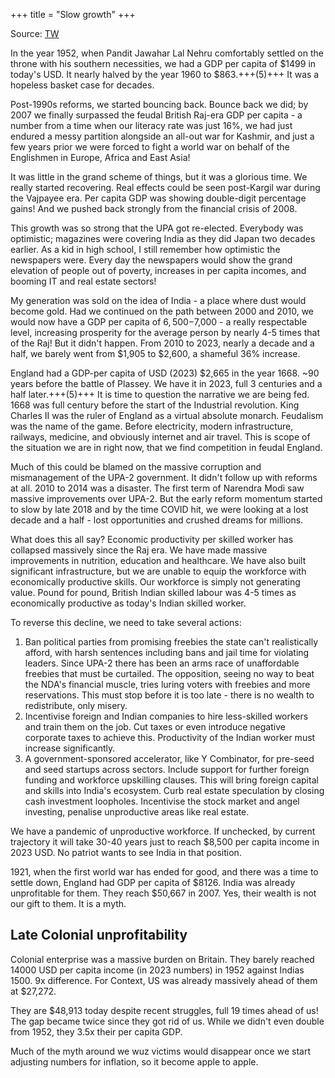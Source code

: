+++
title = "Slow growth"
+++

Source: [TW](https://twitter.com/rawalactual/status/1729732201573458204)

In the year 1952, when Pandit Jawahar Lal Nehru comfortably settled on the throne with his southern necessities, we had a GDP per capita of $1499 in today's USD. It nearly halved by the year 1960 to $863.+++(5)+++ It was a hopeless basket case for decades.

Post-1990s reforms, we started bouncing back. Bounce back we did; by 2007 we finally surpassed the feudal British Raj-era GDP per capita - a number from a time when our literacy rate was just 16%, we had just endured a messy partition alongside an all-out war for Kashmir, and just a few years prior we were forced to fight a world war on behalf of the Englishmen in Europe, Africa and East Asia!

It was little in the grand scheme of things, but it was a glorious time. We really started recovering. Real effects could be seen post-Kargil war during the Vajpayee era. Per capita GDP was showing double-digit percentage gains! And we pushed back strongly from the financial crisis of 2008.

This growth was so strong that the UPA got re-elected. Everybody was optimistic; magazines were covering India as they did Japan two decades earlier. As a kid in high school, I still remember how optimistic the newspapers were. Every day the newspapers would show the grand elevation of people out of poverty, increases in per capita incomes, and booming IT and real estate sectors!

My generation was sold on the idea of India - a place where dust would become gold. Had we continued on the path between 2000 and 2010, we would now have a GDP per capita of $6,500-$7,000 - a really respectable level, increasing prosperity for the average person by nearly 4-5 times that of the Raj! But it didn't happen. From 2010 to 2023, nearly a decade and a half, we barely went from $1,905 to $2,600, a shameful 36% increase. 

England had a GDP-per capita of USD (2023) $2,665 in the year 1668. ~90 years before the battle of Plassey. We have it in 2023, full 3 centuries and a half later.+++(5)+++ It is time to question the narrative we are being fed. 1668 was full century before the start of the Industrial revolution. King Charles II was the ruler of England as a virtual absolute monarch. Feudalism was the name of the game. Before electricity, modern infrastructure, railways, medicine, and obviously internet and air travel. This is scope of the situation we are in right now, that we find competition in feudal England.

Much of this could be blamed on the massive corruption and mismanagement of the UPA-2 government. It didn't follow up with reforms at all. 2010 to 2014 was a disaster. The first term of Narendra Modi saw massive improvements over UPA-2. But the early reform momentum started to slow by late 2018 and by the time COVID hit, we were looking at a lost decade and a half - lost opportunities and crushed dreams for millions.

What does this all say? Economic productivity per skilled worker has collapsed massively since the Raj era. We have made massive improvements in nutrition, education and healthcare. We have also built significant infrastructure, but we are unable to equip the workforce with economically productive skills. Our workforce is simply not generating value. Pound for pound, British Indian skilled labour was 4-5 times as economically productive as today's Indian skilled worker.

To reverse this decline, we need to take several actions:

1. Ban political parties from promising freebies the state can't realistically afford, with harsh sentences including bans and jail time for violating leaders. Since UPA-2 there has been an arms race of unaffordable freebies that must be curtailed. The opposition, seeing no way to beat the NDA's financial muscle, tries luring voters with freebies and more reservations. This must stop before it is too late - there is no wealth to redistribute, only misery.
2. Incentivise foreign and Indian companies to hire less-skilled workers and train them on the job. Cut taxes or even introduce negative corporate taxes to achieve this. Productivity of the Indian worker must increase significantly.
3. A government-sponsored accelerator, like Y Combinator, for pre-seed and seed startups across sectors. Include support for further foreign funding and workforce upskilling clauses. This will bring foreign capital and skills into India's ecosystem.
Curb real estate speculation by closing cash investment loopholes. Incentivise the stock market and angel investing, penalise unproductive areas like real estate.

We have a pandemic of unproductive workforce. If unchecked, by current trajectory it will take 30-40 years just to reach $8,500 per capita income in 2023 USD. No patriot wants to see India in that position.


1921, when the first world war has ended for good, and there was a time to settle down, England had GDP per capita of $8126. India was already unprofitable for them. They reach $50,667 in 2007. Yes, their wealth is not our gift to them. It is a myth.

## Late Colonial unprofitability
Colonial enterprise was a massive burden on Britain. They barely reached 14000 USD per capita income (in 2023 numbers) in 1952 against Indias 1500. 9x difference. For Context, US was already massively ahead of them at $27,272. 

They are $48,913 today despite recent struggles, full 19 times ahead of us! The gap became twice since they got rid of us. While we didn't even double from 1952, they 3.5x their per capita GDP. 

Much of the myth around we wuz victims would disappear once we start adjusting numbers for inflation, so it become apple to apple.

